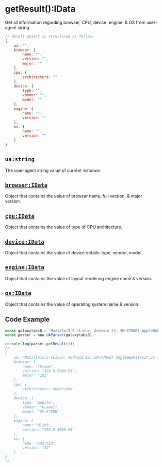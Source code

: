 # getResult():IData

Get all information regarding browser, CPU, device, engine, & OS from user-agent string.

```js
// Result object is structured as follow:
{ 
    ua: "", 
    browser: { 
        name: "", 
        version: "",
        major: ""
    }, 
    cpu: {
        architecture: ""
    }, 
    device: {
        type: "",
        vendor: "",
        model: ""
    }, 
    engine: {
        name: "",
        version: ""
    }, 
    os: {
        name: "",
        version: ""
    }
}
```

## `ua:string`

The user-agent string value of current instance.

## [`browser:IData`](/api/ua-parser-js/get-browser)

Object that contains the value of browser name, full version, & major version.

## [`cpu:IData`](/api/ua-parser-js/get-cpu)

Object that contains the value of type of CPU architecture.

## [`device:IData`](/api/ua-parser-js/get-device)

Object that contains the value of device details: type, vendor, model.

## [`engine:IData`](/api/ua-parser-js/get-engine)

Object that contains the value of layout rendering engine name & version.

## [`os:IData`](/api/ua-parser-js/get-os)

Object that contains the value of operating system name & version.

## Code Example

```js
const galaxytabs8 = 'Mozilla/5.0 (Linux; Android 12; SM-X706B) AppleWebKit/537.36 (KHTML, like Gecko) Chrome/103.0.5060.53 Safari/537.36'
const parser = new UAParser(galaxytabs8);

console.log(parser.getResult());
/*
{ 
    ua: "Mozilla/5.0 (Linux; Android 12; SM-X706B) AppleWebKit/537.36 (KHTML, like Gecko) Chrome/103.0.5060.53 Safari/537.36", 
    browser: { 
        name: "Chrome", 
        version: "103.0.5060.53",
        major: "103"
    }, 
    cpu: {
        architecture: undefined
    }, 
    device: {
        type: "mobile",
        vendor: "Huawei",
        model: "SM-X706B"
    },
    engine: {
        name: "Blink",
        version: "103.0.5060.53"
    }, 
    os: {
        name: "Android",
        version: "12"
    }
}
*/
```